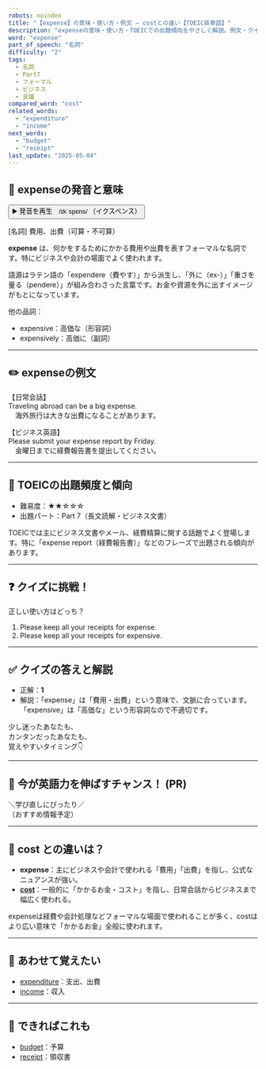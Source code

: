 ```yaml
---
robots: noindex
title: "【expense】の意味・使い方・例文 ― costとの違い【TOEIC英単語】"
description: "expenseの意味・使い方・TOEICでの出題傾向をやさしく解説。例文・クイズ付きでcostとの違いもわかりやすく学べます。"
word: "expense"
part_of_speech: "名詞"
difficulty: "2"
tags:
  - 名詞
  - Part7
  - フォーマル
  - ビジネス
  - 会議
compared_word: "cost"
related_words:
  - "expenditure"
  - "income"
next_words:
  - "budget"
  - "receipt"
last_update: "2025-05-04"
---
```


## 🔰 expenseの発音と意味

<button class="play-audio" onclick="playTTS('expense')">
  <span class="play-audio-main">
    ▶️ 発音を再生　/ɪkˈspɛns/
  </span>
  <span class="play-audio-sub">
    （イクスペンス）
  </span>
</button>

[名詞] 費用、出費（可算・不可算）

**expense** は、何かをするためにかかる費用や出費を表すフォーマルな名詞です。特にビジネスや会計の場面でよく使われます。

語源はラテン語の「expendere（費やす）」から派生し、「外に（ex-）」「重さを量る（pendere）」が組み合わさった言葉です。お金や資源を外に出すイメージがもとになっています。

他の品詞：  
- expensive：高価な（形容詞）
- expensively：高価に（副詞）

---

## ✏️ expenseの例文

【日常会話】  
Traveling abroad can be a big expense.  
　海外旅行は大きな出費になることがあります。

【ビジネス英語】  
Please submit your expense report by Friday.  
　金曜日までに経費報告書を提出してください。

---

## 🎯 TOEICの出題頻度と傾向

- 難易度：★★☆☆☆
- 出題パート：Part 7（長文読解・ビジネス文書）

TOEICでは主にビジネス文書やメール、経費精算に関する話題でよく登場します。特に「expense report（経費報告書）」などのフレーズで出題される傾向があります。

---

## ❓ クイズに挑戦！

正しい使い方はどっち？

1. Please keep all your receipts for expense.  
2. Please keep all your receipts for expensive.

---

## ✅ クイズの答えと解説

- 正解：**1**
- 解説：「expense」は「費用・出費」という意味で、文脈に合っています。「expensive」は「高価な」という形容詞なので不適切です。

少し迷ったあなたも、  
カンタンだったあなたも、  
覚えやすいタイミング👇️

---

## 🚀 今が英語力を伸ばすチャンス！ (PR)

<div class="info-center">
＼学び直しにぴったり／<br>  
（おすすめ情報予定）
</div>

---

## 🤔  cost との違いは？

- **expense**：主にビジネスや会計で使われる「費用」「出費」を指し、公式なニュアンスが強い。
- **[cost](/cost)**：一般的に「かかるお金・コスト」を指し、日常会話からビジネスまで幅広く使われる。

expenseは経費や会計処理などフォーマルな場面で使われることが多く、costはより広い意味で「かかるお金」全般に使われます。

---

## 🧩 あわせて覚えたい

- [expenditure](/expenditure)：支出、出費
- [income](/income)：収入

---

## 📖 できればこれも

- [budget](/budget)：予算
- [receipt](/receipt)：領収書

<!-- cvid: aid31_bid41 -->
